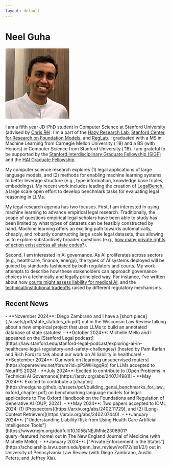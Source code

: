 ```yaml
---
layout: default
---
```


<h1>Neel Guha</h1>

<img src="./assets/img/prof_pic.jpg" alt="profile" width="200"/>


I am a fifth year JD-PhD student in Computer Science at Stanford University (advised by <a href="https://cs.stanford.edu/~chrismre/">Chris Ré</a>). I'm a part of the <a href="https://hazyresearch.stanford.edu/">Hazy Research Lab</a>, <a href="https://crfm.stanford.edu/">Stanford Center for Research on Foundation Models</a>, and <a href="https://reglab.stanford.edu/">RegLab</a>. I graduated with a MS in Machine Learning from Carnegie Mellon University ('19) and a BS (with Honors) in Computer Science from Stanford University ('18). I am grateful to be supported by the <a href="https://vpge.stanford.edu/fellowships-funding/sigf">Stanford Interdisciplinary Graduate Fellowship (SIGF)</a> and the <a href= "https://hai.stanford.edu/fellows">HAI Graduate Fellowship</a>. 

My computer science research explores (1) legal applications of large language models, and (2) methods for enabling machine learning systems to better leverage structure (e.g., type information, knowledge base triples, embeddings). My recent work includes leading the creation of <a href="https://hazyresearch.stanford.edu/legalbench/">LegalBench</a>, a large scale open effort to develop benchmark tasks for evaluating legal reasoning in LLMs. 

My legal research agenda has two focuses. First, I am interested in using machine learning to advance empirical legal research. Traditionally, the scope of questions empirical legal scholars have been able to study has been limited by what types of datasets can be feasibly constructed by hand. Machine learning offers an exciting path towards automatically, cheaply, and robustly constructing large scale legal datasets, thus allowing us to explore substantively broader questions (e.g., [how many private rights of action exist across all state codes?](https://scholarship.law.upenn.edu/penn_law_review/vol172/iss1/2/)).


Second, I am interested in AI governance. As AI proliferates across sectors (e.g., healthcare, finance, energy), the types of AI systems deployed will be guided by standards fashioned by both regulators and courts. My work attempts to describe how these stakeholders can approach governance choices in a technically and legally principled way. For instance, I've written about how [courts might assess liability for medical AI](https://www.nejm.org/doi/full/10.1056/NEJMhle2308901?query=featured_home), and the [technical/institutional tradeoffs](https://dho.stanford.edu/wp-content/uploads/AI_Regulation.pdf) raised by different regulatory mechanisms.

<h2> Recent News</h2>
- **November 2024**: Diego Zambrano and I have a [short piece](./assets/pdf/state_statutes_db.pdf) out in the Wisconsin Law Review talking about a new empirical project that uses LLMs to build an annotated database of state statutes!
- **October 2024**: Michelle Mello and I appeared on the [Stanford Legal podcast](https://law.stanford.edu/stanford-legal-podcast/exploring-ai-in-healthcare-legal-regulatory-and-safety-challenges/) (hosted by Pam Karlan and Rich Ford) to talk about our work on AI liability in healthcare!
- **September 2024**: Our work on [learning unsupervised routers](https://openreview.net/forum?id=pPSWHsgqRp) for LLMs accepted to NeurIPS 2024!
- **July 2024**: Excited to contribute to [Open Problems in Technical AI Governance](https://arxiv.org/abs/2407.14981)!
- **May 2024**: Excited to contribute a [chapter](https://neelguha.github.io/assets/pdf/building_genai_benchmarks_for_law_oxford_chapter.pdf) on benchmarking language models for legal applications to The Oxford Handbook on the Foundations and Regulation of Generative AI (OUP, 2024).
- **May 2024**: Two papers accepted to ICML 2024: (1) [Prospectors](https://arxiv.org/abs/2402.11729), and (2) [Long-Context Retrievers](https://arxiv.org/abs/2402.07440).
- **January 2024**: ["Understanding Liability Risk from Using Health Care Artificial Intelligence Tools"](https://www.nejm.org/doi/full/10.1056/NEJMhle2308901?query=featured_home) out in The New England Journal of Medicine (with Michelle Mello).
- **January 2024**: ["Private Enforcement in the States"](https://scholarship.law.upenn.edu/penn_law_review/vol172/iss1/2/) out in University of Pennsylvania Law Review (with Diego Zambrano, Austin Peters, and Jeffrey Xia).